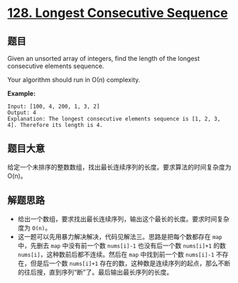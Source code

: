 # [128. Longest Consecutive Sequence](https://leetcode.com/problems/longest-consecutive-sequence/)

## 题目

Given an unsorted array of integers, find the length of the longest consecutive elements sequence.

Your algorithm should run in O(_n_) complexity.

**Example:**

    Input: [100, 4, 200, 1, 3, 2]
    Output: 4
    Explanation: The longest consecutive elements sequence is [1, 2, 3, 4]. Therefore its length is 4.

## 题目大意

给定一个未排序的整数数组，找出最长连续序列的长度。要求算法的时间复杂度为 O(n)。

## 解题思路

- 给出一个数组，要求找出最长连续序列，输出这个最长的长度。要求时间复杂度为 `O(n)`。
- 这一题可以先用暴力解决解决，代码见解法三。思路是把每个数都存在 `map` 中，先删去 `map` 中没有前一个数 `nums[i]-1` 也没有后一个数 `nums[i]+1` 的数 `nums[i]`，这种数前后都不连续。然后在 `map` 中找到前一个数 `nums[i]-1` 不存在，但是后一个数 `nums[i]+1` 存在的数，这种数是连续序列的起点，那么不断的往后搜，直到序列“断”了。最后输出最长序列的长度。
